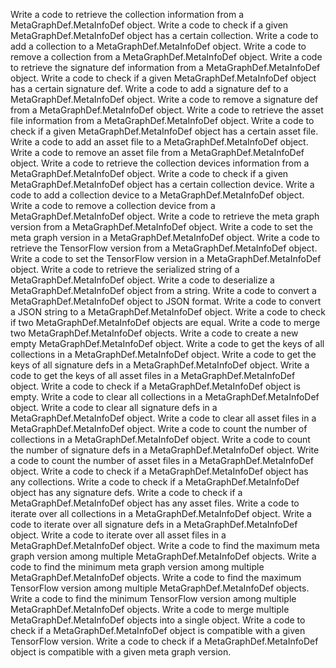 Write a code to retrieve the collection information from a MetaGraphDef.MetaInfoDef object.
Write a code to check if a given MetaGraphDef.MetaInfoDef object has a certain collection.
Write a code to add a collection to a MetaGraphDef.MetaInfoDef object.
Write a code to remove a collection from a MetaGraphDef.MetaInfoDef object.
Write a code to retrieve the signature def information from a MetaGraphDef.MetaInfoDef object.
Write a code to check if a given MetaGraphDef.MetaInfoDef object has a certain signature def.
Write a code to add a signature def to a MetaGraphDef.MetaInfoDef object.
Write a code to remove a signature def from a MetaGraphDef.MetaInfoDef object.
Write a code to retrieve the asset file information from a MetaGraphDef.MetaInfoDef object.
Write a code to check if a given MetaGraphDef.MetaInfoDef object has a certain asset file.
Write a code to add an asset file to a MetaGraphDef.MetaInfoDef object.
Write a code to remove an asset file from a MetaGraphDef.MetaInfoDef object.
Write a code to retrieve the collection devices information from a MetaGraphDef.MetaInfoDef object.
Write a code to check if a given MetaGraphDef.MetaInfoDef object has a certain collection device.
Write a code to add a collection device to a MetaGraphDef.MetaInfoDef object.
Write a code to remove a collection device from a MetaGraphDef.MetaInfoDef object.
Write a code to retrieve the meta graph version from a MetaGraphDef.MetaInfoDef object.
Write a code to set the meta graph version in a MetaGraphDef.MetaInfoDef object.
Write a code to retrieve the TensorFlow version from a MetaGraphDef.MetaInfoDef object.
Write a code to set the TensorFlow version in a MetaGraphDef.MetaInfoDef object.
Write a code to retrieve the serialized string of a MetaGraphDef.MetaInfoDef object.
Write a code to deserialize a MetaGraphDef.MetaInfoDef object from a string.
Write a code to convert a MetaGraphDef.MetaInfoDef object to JSON format.
Write a code to convert a JSON string to a MetaGraphDef.MetaInfoDef object.
Write a code to check if two MetaGraphDef.MetaInfoDef objects are equal.
Write a code to merge two MetaGraphDef.MetaInfoDef objects.
Write a code to create a new empty MetaGraphDef.MetaInfoDef object.
Write a code to get the keys of all collections in a MetaGraphDef.MetaInfoDef object.
Write a code to get the keys of all signature defs in a MetaGraphDef.MetaInfoDef object.
Write a code to get the keys of all asset files in a MetaGraphDef.MetaInfoDef object.
Write a code to check if a MetaGraphDef.MetaInfoDef object is empty.
Write a code to clear all collections in a MetaGraphDef.MetaInfoDef object.
Write a code to clear all signature defs in a MetaGraphDef.MetaInfoDef object.
Write a code to clear all asset files in a MetaGraphDef.MetaInfoDef object.
Write a code to count the number of collections in a MetaGraphDef.MetaInfoDef object.
Write a code to count the number of signature defs in a MetaGraphDef.MetaInfoDef object.
Write a code to count the number of asset files in a MetaGraphDef.MetaInfoDef object.
Write a code to check if a MetaGraphDef.MetaInfoDef object has any collections.
Write a code to check if a MetaGraphDef.MetaInfoDef object has any signature defs.
Write a code to check if a MetaGraphDef.MetaInfoDef object has any asset files.
Write a code to iterate over all collections in a MetaGraphDef.MetaInfoDef object.
Write a code to iterate over all signature defs in a MetaGraphDef.MetaInfoDef object.
Write a code to iterate over all asset files in a MetaGraphDef.MetaInfoDef object.
Write a code to find the maximum meta graph version among multiple MetaGraphDef.MetaInfoDef objects.
Write a code to find the minimum meta graph version among multiple MetaGraphDef.MetaInfoDef objects.
Write a code to find the maximum TensorFlow version among multiple MetaGraphDef.MetaInfoDef objects.
Write a code to find the minimum TensorFlow version among multiple MetaGraphDef.MetaInfoDef objects.
Write a code to merge multiple MetaGraphDef.MetaInfoDef objects into a single object.
Write a code to check if a MetaGraphDef.MetaInfoDef object is compatible with a given TensorFlow version.
Write a code to check if a MetaGraphDef.MetaInfoDef object is compatible with a given meta graph version.